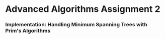 # Advanced Algorithms Assignment 2

### Implementation: Handling Minimum Spanning Trees with Prim's Algorithms


